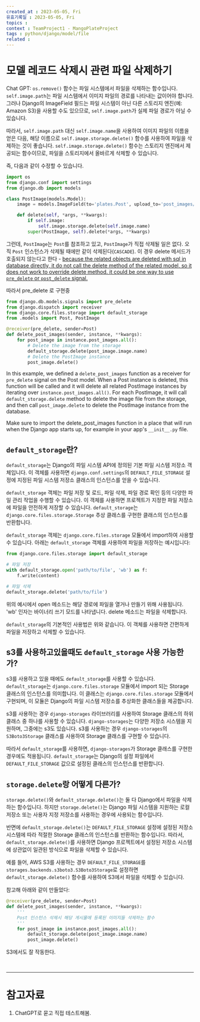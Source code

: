 ```yaml
---
created_at : 2023-05-05, Fri
유효기록일 : 2023-05-05, Fri
topics : 
context : TeamProject1 - MangoPlateProject
tags : python/django/model/file
related : 
---
```

# 모델 레코드 삭제시 관련 파일 삭제하기

Chat GPT:
`os.remove()` 함수는 파일 시스템에서 파일을 삭제하는 함수입니다. `self.image.path`는 파일 시스템에서 이미지 파일의 경로를 나타내는 값이어야 합니다. 그러나 Django의 ImageField 필드는 파일 시스템이 아닌 다른 스토리지 엔진(예: Amazon S3)을 사용할 수도 있으므로, `self.image.path`가 실제 파일 경로가 아닐 수 있습니다.

따라서, `self.image.path` 대신 `self.image.name`을 사용하여 이미지 파일의 이름을 얻은 다음, 해당 이름으로 `self.image.storage.delete()` 함수를 사용하여 파일을 삭제하는 것이 좋습니다. `self.image.storage.delete()` 함수는 스토리지 엔진에서 제공되는 함수이므로, 파일을 스토리지에서 올바르게 삭제할 수 있습니다.

즉, 다음과 같이 수정할 수 있습니다.


```python
import os
from django.conf import settings
from django.db import models

class PostImage(models.Model):
    image = models.ImageField(to='plates.Post', upload_to='post_images/')

    def delete(self, *args, **kwargs):
        if self.image:
            self.image.storage.delete(self.image.name)
        super(PostImage, self).delete(*args, **kwargs)

```

그런데, `PostImage`는 `Post`를 참조하고 있고, `PostImage`가 직접 삭제될 일은 없다. 오직 `Post` 인스턴스가 삭제될 때에만 같이 삭제된다(`CASCADE`). 이 경우 delete 메서드가 호출되지 않는다고 한다 - [because the related objects are deleted with sql in database directly, it do not call the delete method of the related model, so it does not work to override delete method. it could be one way to use `pre_delete` or `post_delete` signal.](https://stackoverflow.com/questions/62358103/cascade-delete-not-working-with-django-models)

따라서 pre_delete 로 구현중
```python
from django.db.models.signals import pre_delete
from django.dispatch import receiver
from django.core.files.storage import default_storage
from .models import Post, PostImage

@receiver(pre_delete, sender=Post)
def delete_post_images(sender, instance, **kwargs):
    for post_image in instance.post_images.all():
        # Delete the image from the storage
        default_storage.delete(post_image.image.name)
        # Delete the PostImage instance
        post_image.delete()

```
In this example, we defined a `delete_post_images` function as a receiver for `pre_delete` signal on the Post model. When a Post instance is deleted, this function will be called and it will delete all related PostImage instances by iterating over `instance.post_images.all()`. For each PostImage, it will call `default_storage.delete` method to delete the image file from the storage, and then call `post_image.delete` to delete the PostImage instance from the database.

Make sure to import the delete_post_images function in a place that will run when the Django app starts up, for example in your app's `__init__.py` file.

## `default_storage`란?
`default_storage`는 Django의 파일 시스템 API에 정의된 기본 파일 시스템 저장소 객체입니다. 이 객체를 사용하면 `django.conf.settings`의 `DEFAULT_FILE_STORAGE` 설정에 지정된 파일 시스템 저장소 클래스의 인스턴스를 얻을 수 있습니다.

`default_storage` 객체는 파일 저장 및 로드, 파일 삭제, 파일 경로 확인 등의 다양한 파일 관리 작업을 수행할 수 있습니다. 이 객체를 사용하면 프로젝트가 지정한 파일 저장소에 파일을 안전하게 저장할 수 있습니다. `default_storage`는 `django.core.files.storage.Storage` 추상 클래스를 구현한 클래스의 인스턴스를 반환합니다.

`default_storage` 객체는 `django.core.files.storage` 모듈에서 import하여 사용할 수 있습니다. 아래는 `default_storage` 객체를 사용하여 파일을 저장하는 예시입니다:

```python
from django.core.files.storage import default_storage

# 파일 저장
with default_storage.open('path/to/file', 'wb') as f:
    f.write(content)

# 파일 삭제
default_storage.delete('path/to/file')
```
위의 예시에서 open 메소드는 해당 경로에 파일을 열거나 만들기 위해 사용됩니다. 'wb' 인자는 바이너리 쓰기 모드를 나타냅니다. delete 메소드는 파일을 삭제합니다.

`default_storage`의 기본적인 사용법은 위와 같습니다. 이 객체를 사용하면 간편하게 파일을 저장하고 삭제할 수 있습니다.

## s3를 사용하고있을때도 `default_storage` 사용 가능한가?
s3를 사용하고 있을 때에도 `default_storage`를 사용할 수 있습니다. `default_storage`는 `django.core.files.storage` 모듈에서 import 되는 Storage 클래스의 인스턴스를 의미합니다. 이 클래스는 `django.core.files.storage` 모듈에서 구현되며, 이 모듈은 Django의 파일 시스템 저장소를 추상화한 클래스들을 제공합니다.

s3를 사용하는 경우 `django-storages` 라이브러리를 사용하여 Storage 클래스의 하위 클래스 중 하나를 사용할 수 있습니다. `django-storages`는 다양한 저장소 시스템을 지원하며, 그중에는 s3도 있습니다. s3를 사용하는 경우 `django-storages`의 `S3Boto3Storage` 클래스를 사용하여 Storage 클래스를 구현할 수 있습니다.

따라서 `default_storage`를 사용하면, `django-storages`가 Storage 클래스를 구현한 경우에도 적용됩니다. `default_storage`는 Django의 설정 파일에서 `DEFAULT_FILE_STORAGE` 값으로 설정된 클래스의 인스턴스를 반환합니다.

## `storage.delete`랑 어떻게 다른가?
`storage.delete()`와 `default_storage.delete()`는 둘 다 Django에서 파일을 삭제하는 함수입니다. 하지만 `storage.delete()`는 Django 파일 시스템을 지원하는 로컬 저장소 또는 사용자 지정 저장소를 사용하는 경우에 사용되는 함수입니다.

반면에 `default_storage.delete()`는 `DEFAULT_FILE_STORAGE` 설정에 설정된 저장소 시스템에 따라 적절한 Storage 클래스의 인스턴스를 반환하는 함수입니다. 따라서,` default_storage.delete()`를 사용하면 Django 프로젝트에서 설정된 저장소 시스템에 상관없이 일관된 방식으로 파일을 삭제할 수 있습니다.

예를 들어, AWS S3를 사용하는 경우 `DEFAULT_FILE_STORAGE`를 `storages.backends.s3boto3.S3Boto3Storage`로 설정하면 `default_storage.delete()` 함수를 사용하여 S3에서 파일을 삭제할 수 있습니다.

참고해 아래와 같이 만들었다:
```python
@receiver(pre_delete, sender=Post)
def delete_post_images(sender, instance, **kwargs):
    '''
    Post 인스턴스 삭제시 해당 게시물에 등록된 이미지들 삭제하는 함수
    '''
    for post_image in instance.post_images.all():
        default_storage.delete(post_image.image.name)
        post_image.delete()
```

S3에서도 잘 작동한다.

<br>

---
# 참고자료
1. ChatGPT로 묻고 직접 테스트해봄.
